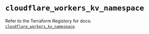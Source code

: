 # `cloudflare_workers_kv_namespace`

Refer to the Terraform Registory for docs: [`cloudflare_workers_kv_namespace`](https://registry.terraform.io/providers/cloudflare/cloudflare/4.14.0/docs/resources/workers_kv_namespace).
